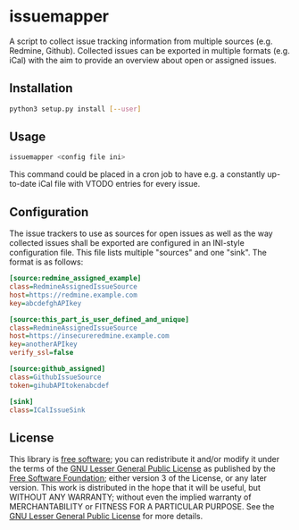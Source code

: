 # issuemapper

A script to collect issue tracking information from multiple sources (e.g. Redmine, Github).
Collected issues can be exported in multiple formats (e.g. iCal) with the aim to provide an overview about open or assigned issues.

## Installation

```sh
python3 setup.py install [--user]
```

## Usage

```sh
issuemapper <config file ini>
```

This command could be placed in a cron job to have e.g. a constantly up-to-date iCal file with VTODO entries for every issue.

## Configuration

The issue trackers to use as sources for open issues as well as the way collected issues shall be exported are configured in an INI-style configuration file.
This file lists multiple "sources" and one "sink".
The format is as follows:

```ini
[source:redmine_assigned_example]
class=RedmineAssignedIssueSource
host=https://redmine.example.com
key=abcdefghAPIkey

[source:this_part_is_user_defined_and_unique]
class=RedmineAssignedIssueSource
host=https://insecureredmine.example.com
key=anotherAPIkey
verify_ssl=false

[source:github_assigned]
class=GithubIssueSource
token=gihubAPItokenabcdef

[sink]
class=ICalIssueSink
```

## License

This library is [free software](https://en.wikipedia.org/wiki/Free_software); you can redistribute it and/or modify it under the terms of the [GNU Lesser General Public License](https://en.wikipedia.org/wiki/GNU_Lesser_General_Public_License) as published by the [Free Software Foundation](https://en.wikipedia.org/wiki/Free_Software_Foundation); either version 3 of the License, or any later version. This work is distributed in the hope that it will be useful, but WITHOUT ANY WARRANTY; without even the implied warranty of MERCHANTABILITY or FITNESS FOR A PARTICULAR PURPOSE. See the [GNU Lesser General Public License](https://www.gnu.org/copyleft/lgpl.html) for more details.
